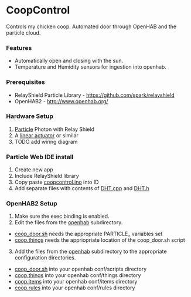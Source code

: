 # CoopControl
Controls my chicken coop. Automated door through OpenHAB and the particle cloud.

### Features
 * Automatically open and closing with the sun.
 * Temperature and Humidity sensors for ingestion into openhab.

### Prerequisites
* RelayShield Particle Library - https://github.com/spark/relayshield
* OpenHAB2 - http://www.openhab.org/

### Hardware Setup
1. [Particle](https://store.particle.io/) Photon with Relay Shield
2. A [linear actuator](https://www.amazon.com/gp/product/B0722R3H9Z) or similar
3. TODO add wiring diagram

### Particle Web IDE install
1. Create new app
2. Include RelayShield library
3. Copy paste [coopcontrol.ino](coopcontrol.ino) into ID
4. Add separate files with contents of [DHT.cpp](DHT.cpp) and [DHT.h](DHT.h)

### OpenHAB2 Setup
1. Make sure the exec binding is enabled.
2. Edit the files from the [openhab](openhab) subdirectory.
 * [coop_door.sh](openhab/coop_door.sh) needs the appropriate PARTICLE\_ variables set
 * [coop.things](openhab/coop.things) needs the appriopriate location of the coop_door.sh script
3. Add the files from the [openhab](openhab) subdirectory to the appropriate configuration directories.
 * [coop_door.sh](openhab/coop_door.sh) into your openhab conf/scripts directory
 * [coop.things](openhab/coop.things) into your openhab conf/things directory
 * [coop.items](openhab/coop.items) into your openhab conf/items directory
 * [coop.rules](openhab/coop.rules) into your openhab conf/rules directory
